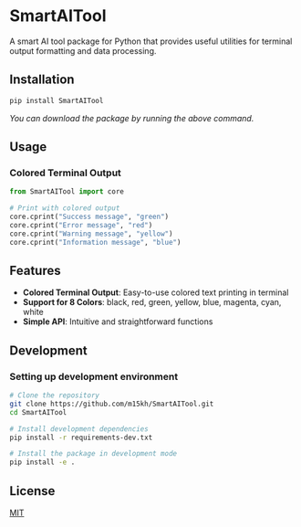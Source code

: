# SmartAITool

A smart AI tool package for Python that provides useful utilities for terminal output formatting and data processing.

## Installation

```bash
pip install SmartAITool
```

*You can download the package by running the above command.*

## Usage

### Colored Terminal Output

```python
from SmartAITool import core

# Print with colored output
core.cprint("Success message", "green")
core.cprint("Error message", "red")
core.cprint("Warning message", "yellow")
core.cprint("Information message", "blue")
```

## Features

- **Colored Terminal Output**: Easy-to-use colored text printing in terminal
- **Support for 8 Colors**: black, red, green, yellow, blue, magenta, cyan, white
- **Simple API**: Intuitive and straightforward functions

## Development

### Setting up development environment

```bash
# Clone the repository
git clone https://github.com/m15kh/SmartAITool.git
cd SmartAITool

# Install development dependencies
pip install -r requirements-dev.txt

# Install the package in development mode
pip install -e .
```



## License

[MIT](https://choosealicense.com/licenses/mit/)
